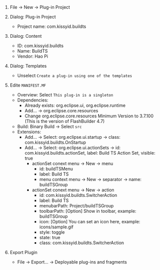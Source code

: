 1. File -> New -> Plug-in Project

2. Dialog: Plug-in Project
   * Project name: com.kissyid.buildts

3. Dialog: Content
   * ID: com.kissyid.buildts
   * Name: BuildTS
   * Vendor: Hao Pi

4. Dialog: Templates
   * Unselect `Create a plug-in using one of the templates`

5. Edite `MANIFEST.MF`
   * Overview: Select `This plug-in is a singleton`
   * Dependencies:
     - Already exists: org.eclipse.ui, org.eclipse.runtime
     - Add... -> org.eclipse.core.resources
     - Change org.eclipse.core.resources Minimum Version to 3.7.100 (This is the version of FlashBuilder 4.7)
   * Build: Binary Build -> Select `src`
   * Extensions:
     - Add... -> Select: org.eclipse.ui.startup -> class: com.kissyid.buildts.OnStartup
     - Add... -> Select: org.eclipse.ui.actionSets -> id: com.kissyid.buildts.actionSet, label: Build TS Action Set, visible: true
       - actionSet conext menu -> New -> menu
         - id: buildTSMenu
         - label: Build TS
         - menu context menu -> New -> separator -> name: buildTSGroup
       - actionSet conext menu -> New -> action
         - id: com.kissyid.buildts.SwitcherAction
         - label: Build TS
         - menubarPath: Project/buildTSGroup
         - toolbarPath: [Option] Show in toolbar, example: buildTSGroup
         - icon: [Option] You can set an icon here, example: icons/sample.gif
         - style: toggle
         - state: true
         - class: com.kissyid.buildts.SwitcherAction

6. Export Plugin
   * File -> Export... -> Deployable plug-ins and fragments

